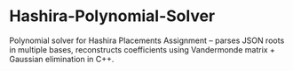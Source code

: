 # Hashira-Polynomial-Solver
Polynomial solver for Hashira Placements Assignment – parses JSON roots in multiple bases, reconstructs coefficients using Vandermonde matrix + Gaussian elimination in C++.
